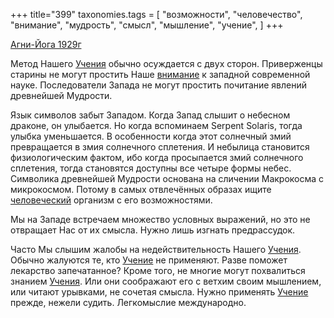 +++
title="399"
taxonomies.tags = [
 "возможности",
 "человечество",
 "внимание",
 "мудрость",
 "смысл",
 "мышление",
 "учение",
]
+++

[Агни-Йога 1929г](/agni/1929)

Метод Нашего [Учения](/tags/учение) обычно осуждается с двух сторон. Приверженцы старины не могут простить Наше [внимание](/tags/внимание) к западной современной науке. Последователи Запада не могут простить почитание явлений древнейшей Мудрости.   

Язык символов забыт Западом. Когда Запад слышит о небесном драконе, он улыбается. Но когда вспоминаем Serpent Solaris, тогда улыбка уменьшается. В особенности когда этот солнечный змий превращается в змия солнечного сплетения. И небылица становится физиологическим фактом, ибо когда просыпается змий солнечного сплетения, тогда становятся доступны все четыре формы небес. Символика древнейшей Мудрости основана на сличении Макрокосма с микрокосмом. Потому в самых отвлечённых образах ищите [человеческий](/tags/человечество) организм с его возможностями.   

Мы на Западе встречаем множество условных выражений, но это не отвращает Нас от их смысла. Нужно лишь изгнать предрассудок.   

Часто Мы слышим жалобы на недействительность Нашего [Учения](/tags/учение). Обычно жалуются те, кто [Учение](/tags/учение) не применяют. Разве поможет лекарство запечатанное? Кроме того, не многие могут похвалиться знанием [Учения](/tags/учение). Или они соображают его с ветхим своим мышлением, или читают урывками, не сочетая смысла. Нужно применять [Учение](/tags/учение) прежде, нежели судить. Легкомыслие международно.   

